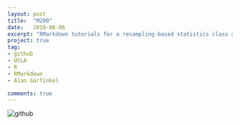 ```yaml
---
layout: post
title:  "M200"
date:   2018-06-06
excerpt: "RMarkdown tutorials for a resampling-based statistics class at UCLA."
project: true
tag:
- github
- UCLA
- R
- RMarkdown
- Alan Garfinkel

comments: true
---
```


![github](https://nickwisniewski.com/M200)
